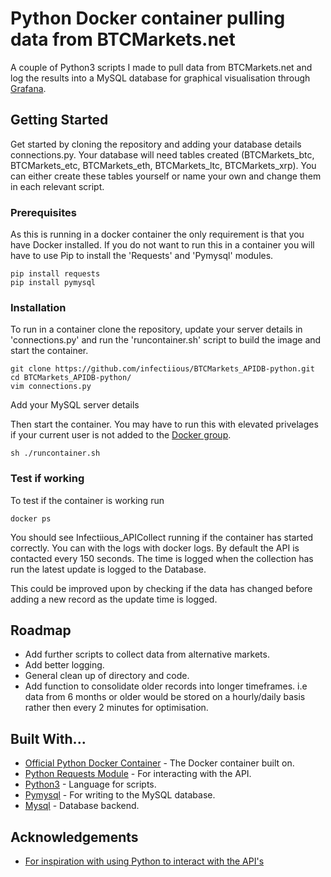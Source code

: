# Python Docker container pulling data from BTCMarkets.net 

A couple of Python3 scripts I made to pull data from BTCMarkets.net and log the results into a MySQL database for graphical visualisation through [Grafana](https://github.com/grafana/grafana).

## Getting Started

Get started by cloning the repository and adding your database details connections.py. Your database will need tables created (BTCMarkets_btc, BTCMarkets_etc, BTCMarkets_eth, BTCMarkets_ltc, BTCMarkets_xrp). You can either create these tables yourself or name your own and change them in each relevant script.  

### Prerequisites

As this is running in a docker container the only requirement is that you have Docker installed. If you do not want to run this in a container you will have to use Pip to install the 'Requests' and 'Pymysql' modules. 

```
pip install requests
pip install pymysql
```

### Installation

To run in a container clone the repository, update your server details in 'connections.py' and run the 'runcontainer.sh' script to build the image and start the container. 
```
git clone https://github.com/infectiious/BTCMarkets_APIDB-python.git
cd BTCMarkets_APIDB-python/
vim connections.py 
```
Add your MySQL server details

Then start the container. You may have to run this with elevated privelages if your current user is not added to the [Docker group](https://askubuntu.com/questions/477551/how-can-i-use-docker-without-sudo). 

```
sh ./runcontainer.sh
```

### Test if working

To test if the container is working run 

```
docker ps
```

You should see Infectiious_APICollect running if the container has started correctly. You can with the logs with docker logs. By default the API is contacted every 150 seconds. The time is logged when the collection has run the latest update is logged to the Database. 

This could be improved upon by checking if the data has changed before adding a new record as the update time is logged. 

## Roadmap

* Add further scripts to collect data from alternative markets.
* Add better logging. 
* General clean up of directory and code. 
* Add function to consolidate older records into longer timeframes. i.e data from 6 months or older would be stored on a hourly/daily basis rather then every 2 minutes for optimisation. 

## Built With...

* [Official Python Docker Container](https://hub.docker.com/_/python/) - The Docker container built on.
* [Python Requests Module](http://docs.python-requests.org/en/master/) - For interacting with the API.
* [Python3](https://www.python.org/) - Language for scripts.
* [Pymysql](http://docs.python-requests.org/en/master/) - For writing to the MySQL database.
* [Mysql](https://www.mysql.com/) - Database backend. 

## Acknowledgements
* [For inspiration with using Python to interact with the API's](https://github.com/adversary-org/python-btcmarkets) 
